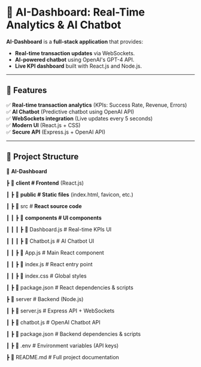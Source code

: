 # 🚀 AI-Dashboard: Real-Time Analytics & AI Chatbot

**AI-Dashboard** is a **full-stack application** that provides:
- **Real-time transaction updates** via WebSockets.
- **AI-powered chatbot** using OpenAI's GPT-4 API.
- **Live KPI dashboard** built with React.js and Node.js.

---

## 📌 Features
✅ **Real-time transaction analytics** (KPIs: Success Rate, Revenue, Errors)  
✅ **AI Chatbot** (Predictive chatbot using OpenAI API)  
✅ **WebSockets integration** (Live updates every 5 seconds)  
✅ **Modern UI** (React.js + CSS)  
✅ **Secure API** (Express.js + OpenAI API)  

---

## 📌 Project Structure

📂 **AI-Dashboard** 

┣ 📂 **client # Frontend** (React.js) 

┃ ┣ 📂 **public # Static files** (index.html, favicon, etc.) 

┃ ┣ 📂 src # **React source code** 

┃ ┃ ┣ 📂 **components # UI components** 

┃ ┃ ┃ ┣ 📜 Dashboard.js # Real-time KPIs UI 

┃ ┃ ┃ ┣ 📜 Chatbot.js # AI Chatbot UI 

┃ ┃ ┣ 📜 App.js # Main React component

┃ ┃ ┣ 📜 index.js # React entry point 

┃ ┃ ┣ 📜 index.css # Global styles 

┃ ┣ 📜 package.json # React dependencies & scripts 


┣ 📂 server # Backend (Node.js) 

┃ ┣ 📜 server.js # Express API + WebSockets 

┃ ┣ 📜 chatbot.js # OpenAI Chatbot API 

┃ ┣ 📜 package.json # Backend dependencies & scripts 

┃ ┣ 📜 .env # Environment variables (API keys) 

┣ 📜 README.md # Full project documentation
